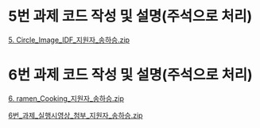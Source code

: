 # 5번 과제 코드 작성 및 설명(주석으로 처리)

[5. Circle_Image_IDF_지원자_송하승.zip](https://github.com/Haseung-Song/5.-Circle_Image_IDF_-_-/files/10127429/5.Circle_Image_IDF_._.zip)

# 6번 과제 코드 작성 및 설명(주석으로 처리)

[6. ramen_Cooking_지원자_송하승.zip](https://github.com/Haseung-Song/Assignment_5_TO_6/files/10136830/6.ramen_Cooking_._.zip)

[6번_과제_실행시영상_첨부_지원자_송하승.zip](https://github.com/Haseung-Song/Assignment_5_TO_6/files/10137042/6._._._._._.zip)
